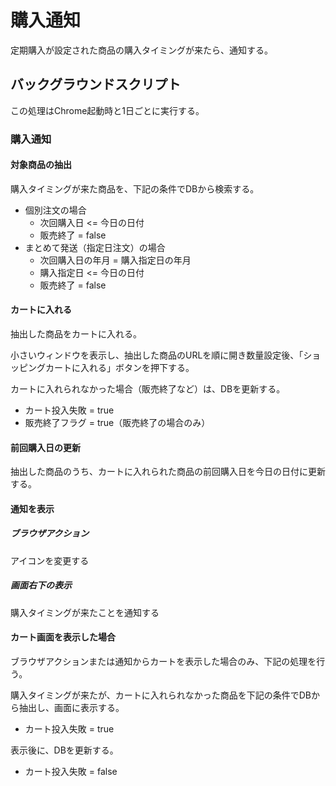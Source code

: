 # 購入通知
定期購入が設定された商品の購入タイミングが来たら、通知する。

## バックグラウンドスクリプト
この処理はChrome起動時と1日ごとに実行する。

### 購入通知
#### 対象商品の抽出
購入タイミングが来た商品を、下記の条件でDBから検索する。

 - 個別注文の場合
    - 次回購入日 <= 今日の日付
    - 販売終了 = false
 - まとめて発送（指定日注文）の場合
    - 次回購入日の年月 = 購入指定日の年月
    - 購入指定日 <= 今日の日付
    - 販売終了 = false

#### カートに入れる
抽出した商品をカートに入れる。

小さいウィンドウを表示し、抽出した商品のURLを順に開き数量設定後、「ショッピングカートに入れる」ボタンを押下する。

カートに入れられなかった場合（販売終了など）は、DBを更新する。
 - カート投入失敗 = true
 - 販売終了フラグ = true（販売終了の場合のみ）

#### 前回購入日の更新
抽出した商品のうち、カートに入れられた商品の前回購入日を今日の日付に更新する。

#### 通知を表示
##### ブラウザアクション
アイコンを変更する

##### 画面右下の表示
購入タイミングが来たことを通知する

#### カート画面を表示した場合
ブラウザアクションまたは通知からカートを表示した場合のみ、下記の処理を行う。

購入タイミングが来たが、カートに入れられなかった商品を下記の条件でDBから抽出し、画面に表示する。

 - カート投入失敗 = true

表示後に、DBを更新する。

 - カート投入失敗 = false
